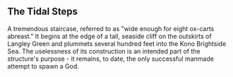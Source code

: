 ## The Tidal Steps
A tremendous staircase, referred to as "wide enough for eight ox-carts abreast." It begins at the edge of a tall, seaside cliff on the outskirts of Langley Green and plummets several hundred feet into the Kono Brightside Sea. The uselessness of its construction is an intended part of the structure's purpose - it remains, to date, the only successful manmade attempt to spawn a God.